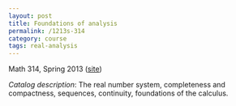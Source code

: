 ```yaml
---
layout: post
title: Foundations of analysis
permalink: /1213s-314
category: course
tags: real-analysis
---
```


Math 314, Spring 2013 ([site](http://boolesrings.org/scoskey/courses/1213s-314))<!--more-->

*Catalog description*: The real number system, completeness and compactness, sequences, continuity, foundations of the calculus.

